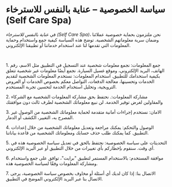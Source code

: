 # سياسة الخصوصية – عناية بالنفس للاسترخاء (Self Care Spa)


في *عناية بالنفس للاسترخاء (Self Care Spa)*، نحن ملتزمون بحماية خصوصية عملائنا وضمان سرية معلوماتهم الشخصية. توضح هذه السياسة كيفية جمع واستخدام وحماية المعلومات التي تقدمها لنا عند استخدام خدماتنا أو تطبيقنا الإلكتروني.

<p style=\"text-align: right;\">&nbsp;</p>
<p>1. جمع المعلومات: نجمع معلومات شخصية عند التسجيل في التطبيق مثل الاسم، رقم الهاتف، البريد الإلكتروني، وموقع غسيل السيارة. نجمع أيضًا معلومات غير شخصية تتعلق بكيفية استخدامك للتطبيق. استخدام المعلومات: نستخدم المعلومات الشخصية لتقديم الخدمات وتحسينها، معالجة الدفعات، التواصل معكم بخصوص الخدمات أو العروض الترويجية، وتحليل استخدام الخدمة لتحسين تجربة المستخدم.</p>
<p>2. مشاركة المعلومات:. نحتفظ بحق مشاركة المعلومات الشخصية مع الشركاء والمقاولين لغرض توفير الخدمة. لن نبيع معلوماتك الشخصية لطرف ثالث دون موافقتك</p>
<p>3. الامان: نستخدم إجراءات أمانية متقدمة لحماية معلوماتك الشخصية من الوصول غير المصرح به، التغيير، الكشف أو الدمار.</p>
<p>4. الوصول والتحكم: يمكنك مراجعة وتعديل معلوماتك الشخصية من خلال إعدادات التطبيق. كما يمكنك طلب حذف حسابك ومعلوماتك الشخصية من قاعدة بياناتنا.</p>
<p>5. التحديثات على سياسة الخصوصية: نحتفظ بالحق في تعديل سياسة الخصوصية هذه في أي وقت. سنقوم بإخطاركم بأي تغييرات من خلال التطبيق أو عبر البريد الإلكتروني.</p>
<p>6. موافقة المستخدم: بالاستخدام المستمر لتطبيق "برايت"، توافق على جمع واستخدام ومشاركة المعلومات وفقًا لسياسة الخصوصية هذه.</p>
<p>7. الاتصال بنا: إذا كان لديك أي أسئلة أو مخاوف بخصوص سياسة الخصوصية، يرجى الاتصال بنا عبر البريد الإلكتروني الموضح في التطبيق.</p>







